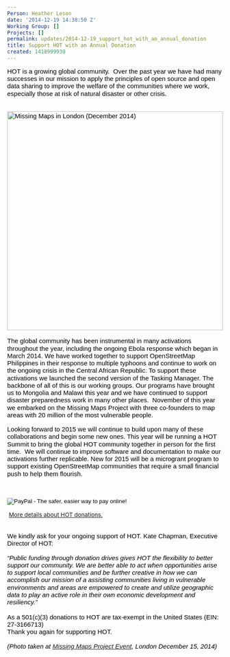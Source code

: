 ```yaml
---
Person: Heather Leson
date: '2014-12-19 14:38:50 Z'
Working Group: []
Projects: []
permalink: updates/2014-12-19_support_hot_with_an_annual_donation
title: Support HOT with an Annual Donation
created: 1418999930
---
```

<p style="line-height: 1.15; margin-top: 0pt; margin-bottom: 0pt;" dir="ltr"><span style="font-size: 15px; font-family: Arial; color: #000000; background-color: transparent; font-weight: normal; font-style: normal; font-variant: normal; text-decoration: none; vertical-align: baseline;">HOT is a growing global community. &nbsp;Over the past year we have had many successes in our mission to apply the principles of open source and open data sharing to improve the welfare of the communities where we work, especially those at risk of natural disaster or other crisis.</span></p><p style="line-height: 1.15; margin-top: 0pt; margin-bottom: 0pt;" dir="ltr">&nbsp;</p><p style="line-height: 1.15; margin-top: 0pt; margin-bottom: 0pt;" dir="ltr"><span style="font-size: 15px; font-family: Arial; color: #000000; background-color: transparent; font-weight: normal; font-style: normal; font-variant: normal; text-decoration: none; vertical-align: baseline;">&nbsp;<img class="image-large" title="Missing Maps (London, December 2014)" src="/sites/default/files/styles/large/public/missing%20maps%20London%20%20%28Dec.%202014%29.jpg?itok=hZURodm-" alt="Missing Maps in London (December 2014)" height="510" width="504"></span></p><p style="line-height: 1.15; margin-top: 0pt; margin-bottom: 0pt;" dir="ltr">&nbsp;</p><p style="line-height: 1.15; margin-top: 0pt; margin-bottom: 0pt;" dir="ltr"><span style="font-size: 15px; font-family: Arial; color: #000000; background-color: transparent; font-weight: normal; font-style: normal; font-variant: normal; text-decoration: none; vertical-align: baseline;"><span style="font-size: 15px; font-family: Arial; color: #000000; background-color: transparent; font-weight: normal; font-style: normal; font-variant: normal; text-decoration: none; vertical-align: baseline;">The global com</span>munity has been ins</span><span style="font-size: 15px; font-family: Arial; color: #000000; background-color: transparent; font-weight: normal; font-style: normal; font-variant: normal; text-decoration: none; vertical-align: baseline;">trumental in many activations throughout the year, including the ongoing Ebola response which began in March 2014. We have worked together to support OpenStreetMap Philippines in their response to multiple typhoons and continue to work on the ongoing crisis in the Central African Republic. To support these activations we launched the second version of the Tasking Manager. The backbone of all of this is our working groups. Our programs have brought us to Mongolia and Malawi this year and we have continued to support disaster preparedness work in many other places. &nbsp;November of this year we embarked on the Missing Maps Project with three co-founders to map areas with 20 million of the most vulnerable people. </span></p><p style="line-height: 1.15; margin-top: 0pt; margin-bottom: 0pt;" dir="ltr">&nbsp;</p><p style="line-height: 1.15; margin-top: 0pt; margin-bottom: 0pt;" dir="ltr"><span style="font-size: 15px; font-family: Arial; color: #000000; background-color: transparent; font-weight: normal; font-style: normal; font-variant: normal; text-decoration: none; vertical-align: baseline;">Looking forward to 2015 we will continue to build upon many of these collaborations and begin some new ones. This year will be running a HOT Summit to bring the global HOT community together in person for the first time. &nbsp;We will continue to improve software and documentation to make our activations further replicable. New for 2015 will be a microgrant program to support existing OpenStreetMap communities that require a small financial push to help them flourish. </span></p><p style="line-height: 1.15; margin-top: 0pt; margin-bottom: 0pt;" dir="ltr">&nbsp;</p><p style="line-height: 1.15; margin-top: 0pt; margin-bottom: 0pt;" dir="ltr">&nbsp;</p><form action="https://www.paypal.com/cgi-bin/webscr" method="post" target="_top"><p><input name="cmd" value="_s-xclick" type="hidden"> <input name="hosted_button_id" value="8VBN9QHNVKVS6" type="hidden"> <input name="submit" src="https://www.paypalobjects.com/en_US/i/btn/btn_donateCC_LG.gif" alt="PayPal - The safer, easier way to pay online!" type="image"> <img src="https://www.paypalobjects.com/en_US/i/scr/pixel.gif" alt="" border="0" height="1" width="1"></p>&nbsp;<a style="font-size: 13.3333330154419px; line-height: 19.9456005096436px;" href="http://hot.openstreetmap.org/donate" target="_blank">More details about HOT donations.</a></form><p style="line-height: 1.15; margin-top: 0pt; margin-bottom: 0pt;" dir="ltr">&nbsp;</p><p style="line-height: 1.15; margin-top: 0pt; margin-bottom: 0pt;" dir="ltr"><span style="font-size: 15px; font-family: Arial; color: #000000; background-color: transparent; font-weight: normal; font-style: normal; font-variant: normal; text-decoration: none; vertical-align: baseline;">We kindly ask for your ongoing support of HOT. Kate Chapman, Executive Director of HOT: </span></p><p style="line-height: 1.15; margin-top: 0pt; margin-bottom: 0pt;" dir="ltr">&nbsp;</p><p style="line-height: 1.15; margin-top: 0pt; margin-bottom: 0pt;" dir="ltr"><em><span style="font-size: 15px; font-family: Arial; color: #000000; background-color: transparent; font-weight: normal; font-variant: normal; text-decoration: none; vertical-align: baseline;">“Public funding through donation drives gives HOT the flexibility to better support our community. We are better able to act when opportunities arise to support local communities and be further creative in how we can accomplish our mission of a assisting communities living in vulnerable environments and areas are empowered to create and utilize geographic data to play an active role in their own economic development and resiliency.”</span></em></p><p style="line-height: 1.15; margin-top: 0pt; margin-bottom: 0pt;" dir="ltr"><span style="font-size: 15px; font-family: Arial; color: #000000; background-color: transparent; font-weight: normal; font-style: normal; font-variant: normal; text-decoration: none; vertical-align: baseline;"> <br></span></p><p style="line-height: 1.15; margin-top: 0pt; margin-bottom: 0pt;" dir="ltr"><span style="font-size: 15px; font-family: Arial; color: #000000; background-color: transparent; font-weight: normal; font-style: normal; font-variant: normal; text-decoration: none; vertical-align: baseline;">As a 501(c)(3) donations to HOT are tax-exempt in the United States (EIN: 27-3166713)</span></p><p style="line-height: 1.15; margin-top: 0pt; margin-bottom: 0pt;" dir="ltr"><span style="font-size: 15px; font-family: Arial; color: #000000; background-color: transparent; font-weight: normal; font-style: normal; font-variant: normal; text-decoration: none; vertical-align: baseline;">Thank you again for supporting HOT.</span></p><p style="line-height: 1.15; margin-top: 0pt; margin-bottom: 0pt;" dir="ltr">&nbsp;</p><p style="line-height: 1.15; margin-top: 0pt; margin-bottom: 0pt;" dir="ltr"><em><span style="font-size: 15px; font-family: Arial; color: #000000; background-color: transparent; font-weight: normal; font-variant: normal; text-decoration: none; vertical-align: baseline;">(Photo taken at <a href="https://www.facebook.com/MissingMapsProject">Missing Maps Project Event</a>, London December 15, 2014)</span></em></p>
